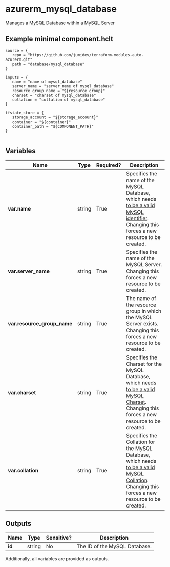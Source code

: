 # azurerm_mysql_database

Manages a MySQL Database within a MySQL Server

## Example minimal component.hclt

```hcl
source = {
   repo = "https://github.com/jumidev/terraform-modules-auto-azurerm.git" 
   path = "database/mysql_database" 
}

inputs = {
   name = "name of mysql_database" 
   server_name = "server_name of mysql_database" 
   resource_group_name = "${resource_group}" 
   charset = "charset of mysql_database" 
   collation = "collation of mysql_database" 
}

tfstate_store = {
   storage_account = "${storage_account}" 
   container = "${container}" 
   container_path = "${COMPONENT_PATH}" 
}


```

## Variables

| Name | Type | Required? |  Description |
| ---- | ---- | --------- |  ----------- |
| **var.name** | string | True | Specifies the name of the MySQL Database, which needs [to be a valid MySQL identifier](https://dev.mysql.com/doc/refman/5.7/en/identifiers.html). Changing this forces a new resource to be created. | 
| **var.server_name** | string | True | Specifies the name of the MySQL Server. Changing this forces a new resource to be created. | 
| **var.resource_group_name** | string | True | The name of the resource group in which the MySQL Server exists. Changing this forces a new resource to be created. | 
| **var.charset** | string | True | Specifies the Charset for the MySQL Database, which needs [to be a valid MySQL Charset](https://dev.mysql.com/doc/refman/5.7/en/charset-charsets.html). Changing this forces a new resource to be created. | 
| **var.collation** | string | True | Specifies the Collation for the MySQL Database, which needs [to be a valid MySQL Collation](https://dev.mysql.com/doc/refman/5.7/en/charset-mysql.html). Changing this forces a new resource to be created. | 



## Outputs

| Name | Type | Sensitive? | Description |
| ---- | ---- | --------- | --------- |
| **id** | string | No  | The ID of the MySQL Database. | 

Additionally, all variables are provided as outputs.

